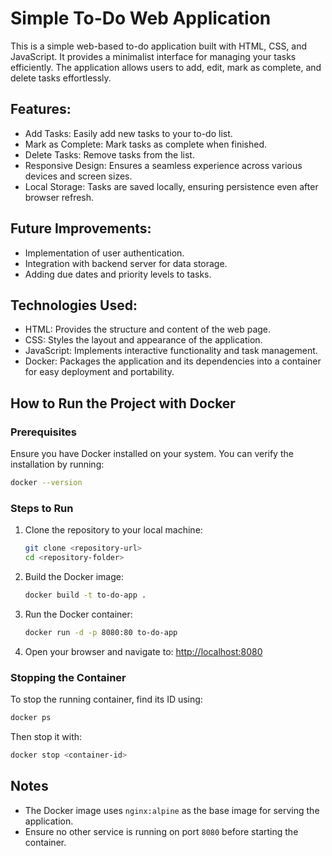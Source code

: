 # Simple To-Do Web Application
This is a simple web-based to-do application built with HTML, CSS, and JavaScript. It provides a minimalist interface for managing your tasks efficiently. The application allows users to add, edit, mark as complete, and delete tasks effortlessly.

## Features:
* Add Tasks: Easily add new tasks to your to-do list.
* Mark as Complete: Mark tasks as complete when finished.
* Delete Tasks: Remove tasks from the list.
* Responsive Design: Ensures a seamless experience across various devices and screen sizes.
* Local Storage: Tasks are saved locally, ensuring persistence even after browser refresh.
  
## Future Improvements:
* Implementation of user authentication.
* Integration with backend server for data storage.
* Adding due dates and priority levels to tasks. 

## Technologies Used:
* HTML: Provides the structure and content of the web page.
* CSS: Styles the layout and appearance of the application.
* JavaScript: Implements interactive functionality and task management.
* Docker: Packages the application and its dependencies into a container for easy deployment and portability.

## How to Run the Project with Docker

### Prerequisites
Ensure you have Docker installed on your system. You can verify the installation by running:
```bash
docker --version
```

### Steps to Run
1. Clone the repository to your local machine:
   ```bash
   git clone <repository-url>
   cd <repository-folder>
   ```
2. Build the Docker image:
   ```bash
   docker build -t to-do-app .
   ```
3. Run the Docker container:
   ```bash
   docker run -d -p 8080:80 to-do-app
   ```
4. Open your browser and navigate to:
   [http://localhost:8080](http://localhost:8080)

### Stopping the Container
To stop the running container, find its ID using:
```bash
docker ps
```
Then stop it with:
```bash
docker stop <container-id>
```

## Notes
- The Docker image uses `nginx:alpine` as the base image for serving the application.
- Ensure no other service is running on port `8080` before starting the container.
